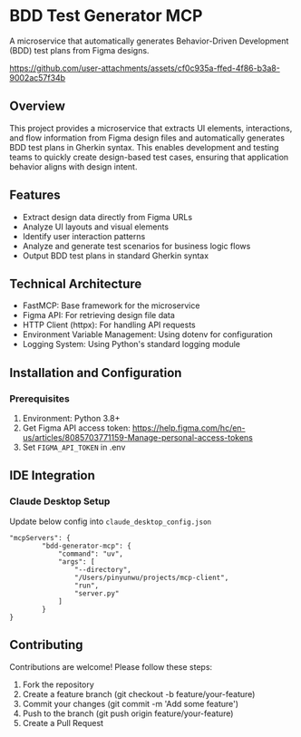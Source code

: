 # BDD Test Generator MCP
A microservice that automatically generates Behavior-Driven Development (BDD) test plans from Figma designs.


https://github.com/user-attachments/assets/cf0c935a-ffed-4f86-b3a8-9002ac57f34b



## Overview
This project provides a microservice that extracts UI elements, interactions, and flow information from Figma design files and automatically generates BDD test plans in Gherkin syntax. This enables development and testing teams to quickly create design-based test cases, ensuring that application behavior aligns with design intent.

## Features

- Extract design data directly from Figma URLs
- Analyze UI layouts and visual elements
- Identify user interaction patterns
- Analyze and generate test scenarios for business logic flows
- Output BDD test plans in standard Gherkin syntax

## Technical Architecture

- FastMCP: Base framework for the microservice
- Figma API: For retrieving design file data
- HTTP Client (httpx): For handling API requests
- Environment Variable Management: Using dotenv for configuration
- Logging System: Using Python's standard logging module

## Installation and Configuration
### Prerequisites
1. Environment: Python 3.8+
2. Get Figma API access token: https://help.figma.com/hc/en-us/articles/8085703771159-Manage-personal-access-tokens
3. Set `FIGMA_API_TOKEN` in .env 

## IDE Integration
### Claude Desktop Setup
Update below config into ``claude_desktop_config.json``
```
"mcpServers": {
        "bdd-generator-mcp": {
            "command": "uv",
            "args": [
                "--directory",
                "/Users/pinyunwu/projects/mcp-client",
                "run",
                "server.py"
            ]
        }
}
```


## Contributing
Contributions are welcome! Please follow these steps:

1. Fork the repository
2. Create a feature branch (git checkout -b feature/your-feature)
3. Commit your changes (git commit -m 'Add some feature')
4. Push to the branch (git push origin feature/your-feature)
5. Create a Pull Request
